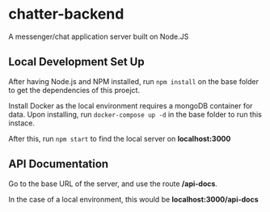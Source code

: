 # chatter-backend

A messenger/chat application server built on Node.JS

## Local Development Set Up

After having Node.js and NPM installed, run `npm install` on the base folder to get the dependencies of this proejct.

Install Docker as the local environment requires a mongoDB container for data. Upon installing, run `docker-compose up -d` in the base folder to run this instace.

After this, run `npm start` to find the local server on **localhost:3000**

## API Documentation

Go to the base URL of the server, and use the route **/api-docs**.

In the case of a local environment, this would be **localhost:3000/api-docs**
